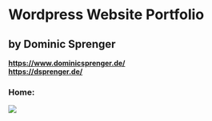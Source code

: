 # Wordpress Website Portfolio
## by Dominic Sprenger

**https://www.dominicsprenger.de/**
<br>
**https://dsprenger.de/**

### Home:
<img src="./files/website.png">

